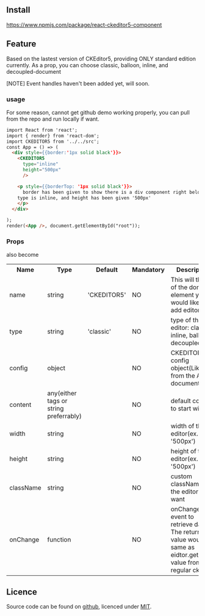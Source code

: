 ## Install

https://www.npmjs.com/package/react-ckeditor5-component

## Feature
Based on the lastest version of CKEditor5, providing ONLY standard edition currently.
As a prop, you can choose classic, balloon, inline, and decoupled-document

[NOTE] Event handles haven't been added yet, will soon.

### usage
For some reason, cannot get github demo working properly, you can pull from the repo and run locally if want.

```html
import React from 'react';
import { render} from 'react-dom';
import CKEDITOR5 from '../../src';
const App = () => (
  <div style={{border:'1px solid black'}}>
    <CKEDITOR5
      type="inline"
      height="500px"
      />

    <p style={{borderTop: '1px solid black'}}>
      border has been given to show there is a div component right below the editor.<br></br>
    type is inline, and height has been given '500px'
    </p>
  </div>

);
render(<App />, document.getElementById("root"));
```

### Props

also become

<table>
  <tr>
    <th>Name</th><th>Type</th><th>Default</th><th>Mandatory</th><th>Description</th>
  </tr>
  <tr>
    <td>name</td><td>string</td><td>'CKEDITOR5'</td><td>NO</td><td>This will the 'id' of the dom element you would like to add editor on</td>
  </tr>
  <tr>
    <td>type</td><td>string</td><td>'classic'</td><td>NO</td><td>type of the editor: classic, inline, ballon, decoupled</td>
  </tr>
  <tr>
    <td>config</td><td>object</td><td></td><td>NO</td><td>CKEDITOR5 config object(Like from the API document)</td>
  </tr>
  <tr>
    <td>content</td><td>any(either tags or string preferrably)</td><td></td><td>NO</td><td>default content to start with</td>
  </tr>
  <tr>
    <td>width</td><td>string</td><td></td><td>NO</td><td>width of the editor(ex. '500px')</td>
  </tr>
  <tr>
    <td>height</td><td>string</td><td></td><td>NO</td><td>height of the editor(ex. '500px')</td>
  </tr>
  <tr>
    <td>className</td><td>string</td><td></td><td>NO</td><td> custom className to the editor if you want </td>
  </tr>
  <tr>
    <td>onChange</td><td>function</td><td></td><td>NO</td><td> onChange event to retrieve data. The return value would be same as eidtor.getData() value from the regular ckeditor</td>
  </tr>
</table>

## Licence

Source code can be found on [github](https://github.com/vgb0332/react-ckeditor5-component), licenced under [MIT](http://opensource.org/licenses/mit-license.php).
